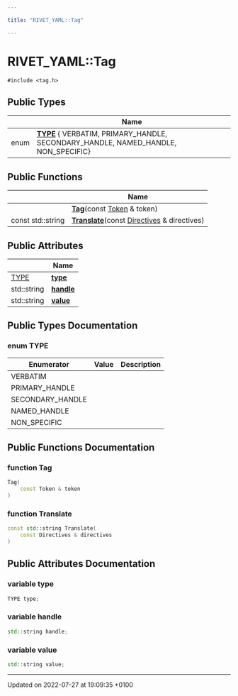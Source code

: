 ```yaml
---

title: "RIVET_YAML::Tag"

---
```


# RIVET_YAML::Tag






`#include <tag.h>`

## Public Types

|                | Name           |
| -------------- | -------------- |
| enum| **[TYPE](http://example.org/classes/structrivet__yaml_1_1tag/#enum-type)** { VERBATIM, PRIMARY_HANDLE, SECONDARY_HANDLE, NAMED_HANDLE, NON_SPECIFIC} |

## Public Functions

|                | Name           |
| -------------- | -------------- |
| | **[Tag](http://example.org/classes/structrivet__yaml_1_1tag/#function-tag)**(const <a href="http://example.org/classes/structrivet__yaml_1_1token/">Token</a> & token) |
| const std::string | **[Translate](http://example.org/classes/structrivet__yaml_1_1tag/#function-translate)**(const <a href="http://example.org/classes/structrivet__yaml_1_1directives/">Directives</a> & directives) |

## Public Attributes

|                | Name           |
| -------------- | -------------- |
| <a href="http://example.org/classes/structrivet__yaml_1_1tag/#enum-type">TYPE</a> | **[type](http://example.org/classes/structrivet__yaml_1_1tag/#variable-type)**  |
| std::string | **[handle](http://example.org/classes/structrivet__yaml_1_1tag/#variable-handle)**  |
| std::string | **[value](http://example.org/classes/structrivet__yaml_1_1tag/#variable-value)**  |

## Public Types Documentation

### enum TYPE

| Enumerator | Value | Description |
| ---------- | ----- | ----------- |
| VERBATIM | |   |
| PRIMARY_HANDLE | |   |
| SECONDARY_HANDLE | |   |
| NAMED_HANDLE | |   |
| NON_SPECIFIC | |   |




## Public Functions Documentation

### function Tag

```cpp
Tag(
    const Token & token
)
```


### function Translate

```cpp
const std::string Translate(
    const Directives & directives
)
```


## Public Attributes Documentation

### variable type

```cpp
TYPE type;
```


### variable handle

```cpp
std::string handle;
```


### variable value

```cpp
std::string value;
```


-------------------------------

Updated on 2022-07-27 at 19:09:35 +0100